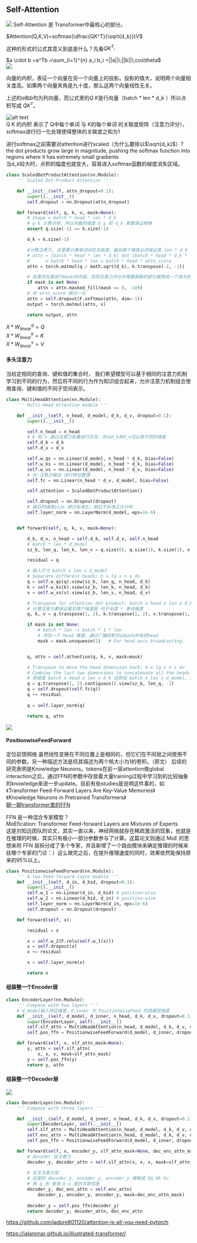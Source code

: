 ## Self-Attention
![](https://pic3.zhimg.com/80/v2-7c005cd0447c6aaad2bd531b0bd21456_720w.webp)
Self-Attention 是 Transformer中最核心的部分。

$Attention(Q,K,V)=softmax(\dfrac{QK^T}{\sqrt{d_k}})V$

这种的形式的公式其意义到底是什么？先看$QK^T$:  

$a \cdot b =a^Tb =\sum_{i=1}^{n} a_i b_i =||a||\;||b||\;cos\theta$  
![](https://upload.wikimedia.org/wikipedia/commons/7/72/Scalarproduct.gif)

向量的内积，表征一个向量在另一个向量上的投影。投影的值大，说明两个向量相关度高。如果两个向量夹角是九十度，那么这两个向量线性无关。

上述的$a$和$b$均为列向量，而公式里的$Q$ $K$是行向量（batch * len * d_k ）所以点积写成 $QK^T$。

![alt text](image.png)  
Q K 的内积 表示了 Q中每个单词 与 K的每个单词 的关联度矩阵（注意力评分），softmax进行归一化处理使得整体的关联度之和为1

进行softmax之前需要对attention进行scaled（为什么要除以$\sqrt{d_k}$）?  
the dot products grow large in magnitude, pushing the softmax function into regions where it has extremely small gradients  
当d_k较大时，点积的幅度也就变大，容易进入softmax函数的梯度消失区域。


```py
class ScaledDotProductAttention(nn.Module):
    ''' Scaled Dot-Product Attention '''

    def __init__(self, attn_dropout=0.1):
        super().__init__()
        self.dropout = nn.Dropout(attn_dropout)

    def forward(self, q, k, v, mask=None):
        # shape = batch * head * len * d_k 
        # q k 计算点积，所以向量的维度 d_q 和 d_k 需要保证相等
        assert q.size(-1) == k.size(-1)

        d_k = k.size(-1)

        #计算注意力, 这里要计算单词间的关联度，最后两个维度必须保证是 len * d_k
        # attn = [batch * head * len * d_k] dot [batch * head * d_k * len]
        #      = batch * head * len = batch * head * attn_score
        attn = torch.matmul(q / math.sqrt(d_k), k.transpose(-2, -1))

        # 如果存在要进行mask的内容，则将注意力评分中需要屏蔽的部分替换成一个很大的负数
        if mask is not None:
            attn = attn.masked_fill(mask == 0, -1e9)
        # 对 attn_score 做归一化
        attn = self.dropout(F.softmax(attn, dim=-1))
        output = torch.matmul(attn, v)

        return output, attn
```
$X * W_{linear}^q=Q$  
$X * W_{linear}^k=K$  
$X * W_{linear}^v=V$ 

#### 多头注意力
当给定相同的查询、键和值的集合时， 我们希望模型可以基于相同的注意力机制学习到不同的行为，然后将不同的行为作为知识组合起来，允许注意力机制组合使用查询、键和值的不同子空间表示。

```py
class MultiHeadAttention(nn.Module):
    ''' Multi-Head Attention module '''

    def __init__(self, n_head, d_model, d_k, d_v, dropout=0.1):
        super().__init__()

        self.n_head = n_head
        # k 和 v 通过注意力权重进行交互，所以d_k和d_v可以有不同的维度
        self.d_k = d_k
        self.d_v = d_v 

        self.w_qs = nn.Linear(d_model, n_head * d_k, bias=False)
        self.w_ks = nn.Linear(d_model, n_head * d_k, bias=False)
        self.w_vs = nn.Linear(d_model, n_head * d_v, bias=False)
        # 对 注意力输出 进行特征整理
        self.fc = nn.Linear(n_head * d_v, d_model, bias=False)

        self.attention = ScaledDotProductAttention()

        self.dropout = nn.Dropout(dropout)
        # 最后的维度size 进行标准化，趋近于标准正太分布 
        self.layer_norm = nn.LayerNorm(d_model, eps=1e-6)


    def forward(self, q, k, v, mask=None):

        d_k, d_v, n_head = self.d_k, self.d_v, self.n_head
        # batch * len * d_model
        sz_b, len_q, len_k, len_v = q.size(0), q.size(1), k.size(1), v.size(1)

        residual = q

        # 输入尺寸 batch x len x d_model
        # Separate different heads: b x lq x n x dv
        q = self.w_qs(q).view(sz_b, len_q, n_head, d_k)
        k = self.w_ks(k).view(sz_b, len_k, n_head, d_k)
        v = self.w_vs(v).view(sz_b, len_v, n_head, d_v)

        # Transpose for attention dot product: batch x head x len x d_k
        # 计算注意力要保证最后两个维度是 句子长度 * 单词维度
        q, k, v = q.transpose(1, 2), k.transpose(1, 2), v.transpose(1, 2)

        if mask is not None:
            # batch * len -> batch * 1 * len
            # 添加一个 head 维度，通过广播机制可以mask所有的head
            mask = mask.unsqueeze(1)   # For head axis broadcasting.


        q, attn = self.attention(q, k, v, mask=mask)

        # Transpose to move the head dimension back: b x lq x n x dv
        # Combine the last two dimensions to concatenate all the heads together: b x lq x (n*dv)
        # 把维度 batch x head x len x d_k 还原成 batch x len x d_model, 方便残差
        q = q.transpose(1, 2).contiguous().view(sz_b, len_q, -1)
        q = self.dropout(self.fc(q))
        q += residual
        
        q = self.layer_norm(q)

        return q, attn
```
![](transformer_resideual_layer_norm_2.png)

#### PositionwiseFeedForward
定位前馈网络
虽然线性变换在不同位置上是相同的，但它们在不同层之间使用不同的参数。另一种描述方法是将其描述为两个核大小为1的卷积。（原文）
后续的研究表明是Knowledge Neurons。tokens在前一层attention做global interaction之后，通过FFN的参数中存放着大量training过程中学习到的比较抽象的knowledge来进一步update。目前有些studies是说明这件事的，如   
《Transformer Feed-Forward Layers Are Key-Value Memories》  
《Knowledge Neurons in Pretrained Transformers》  
[聊一聊transformer里的FFN](https://zhuanlan.zhihu.com/p/685943779)  

FFN 是一种混合专家模型？  
MoEfication: Transformer Feed-forward Layers are Mixtures of Experts  
这是刘知远团队的论文，其实一直以来，神经网络就存在稀疏激活的现象，也就是在推理的时候，其实只有极小一部分参数参与了计算。这篇论文则通过 MoE 的思想来将 FFN 层拆分成了多个专家，并且新增了一个路由模块来确定推理的时候来挂哪个专家的门诊：）这么做完之后，在提升推理速度的同时，效果依然能保持原来的95%以上。

```py
class PositionwiseFeedForward(nn.Module):
    ''' A two-feed-forward-layer module '''
    def __init__(self, d_in, d_hid, dropout=0.1):
        super().__init__()
        self.w_1 = nn.Linear(d_in, d_hid) # position-wise
        self.w_2 = nn.Linear(d_hid, d_in) # position-wise
        self.layer_norm = nn.LayerNorm(d_in, eps=1e-6)
        self.dropout = nn.Dropout(dropout)

    def forward(self, x):

        residual = x

        x = self.w_2(F.relu(self.w_1(x)))
        x = self.dropout(x)
        x += residual

        x = self.layer_norm(x)

        return x
```



#### 组装整一个Encoder层
```py
class EncoderLayer(nn.Module):
    ''' Compose with two layers '''
    # d_model输入特征维度，d_inner 为 PositionwiseFeed 的隐藏层维度
    def __init__(self, d_model, d_inner, n_head, d_k, d_v, dropout=0.1):
        super(EncoderLayer, self).__init__()
        self.slf_attn = MultiHeadAttention(n_head, d_model, d_k, d_v, dropout=dropout)
        self.pos_ffn = PositionwiseFeedForward(d_model, d_inner, dropout=dropout)

    def forward(self, x, slf_attn_mask=None):
        y, attn = self.slf_attn(
            x, x, x, mask=slf_attn_mask)
        y = self.pos_ffn(y)
        return y, attn
```

#### 组装整一个Decoder层
![](https://pic2.zhimg.com/80/v2-84276332e93b9b0d65170a70cfbc9679_720w.webp)
```py
class DecoderLayer(nn.Module):
    ''' Compose with three layers '''

    def __init__(self, d_model, d_inner, n_head, d_k, d_v, dropout=0.1):
        super(DecoderLayer, self).__init__()
        self.slf_attn = MultiHeadAttention(n_head, d_model, d_k, d_v, dropout=dropout)
        self.enc_attn = MultiHeadAttention(n_head, d_model, d_k, d_v, dropout=dropout)
        self.pos_ffn = PositionwiseFeedForward(d_model, d_inner, dropout=dropout)

    def forward(self, x, encoder_y, slf_attn_mask=None, dec_enc_attn_mask=None):
        # decoder 自注意力
        decoder_y, decoder_attn = self.slf_attn(x, x, x, mask=slf_attn_mask)
        
        # 交叉注意力层
        # 这里的 decoder_y, encoder_y, encoder_y 理解成 Xq Xk Xv
        # 用 q 去 查询 k-v 里的关联信息
        decoder_y, dec_enc_attn = self.enc_attn(
            decoder_y, encoder_y, encoder_y, mask=dec_enc_attn_mask)
        
        decoder_y = self.pos_ffn(decoder_y)
        return decoder_y, decoder_attn, dec_enc_attn
```


https://github.com/jadore801120/attention-is-all-you-need-pytorch

https://jalammar.github.io/illustrated-transformer/